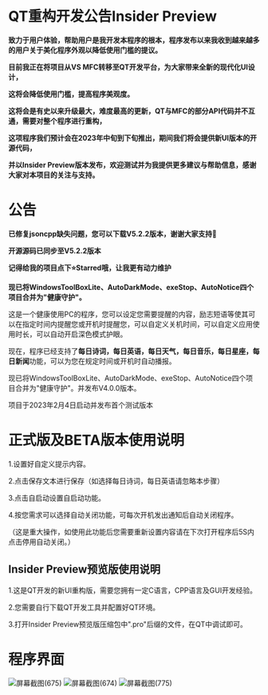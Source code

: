 # QT重构开发公告Insider Preview
**致力于用户体验，帮助用户是我开发本程序的根本，程序发布以来我收到越来越多的用户关于美化程序外观以降低使用门槛的提议。**

**目前我正在将项目从VS MFC转移至QT开发平台，为大家带来全新的现代化UI设计，**

**这将会降低使用门槛，提高程序美观度。**

**这将会是有史以来升级最大，难度最高的更新，QT与MFC的部分API代码并不互通，需要对整个程序进行重构，**

**这项程序我们预计会在2023年中旬到下旬推出，期间我们将会提供新UI版本的开源代码，**

**并以Insider Preview版本发布，欢迎测试并为我提供更多建议与帮助信息，感谢大家对本项目的关注与支持。**

# 公告
**已修复jsoncpp缺失问题，您可以下载V5.2.2版本，谢谢大家支持🥰**

**开源源码已同步至V5.2.2版本**

**记得给我的项目点下⭐️Starred哦，让我更有动力维护**


**现已将WindowsToolBoxLite、AutoDarkMode、exeStop、AutoNotice四个项目合并为"健康守护"。**

这是一个健康使用PC的程序，您可以设定您需要提醒的内容，励志短语等使其可以在指定时间内提醒您或开机时提醒您，可以自定义关机时间，可以自定义应用使用时长，可以自动开启深色模式护眼。

现在，程序已经支持了**每日诗词，每日英语，每日天气，每日音乐，每日星座，每日新闻**功能，可以为您在规定时间或开机时自动播报。

现已将WindowsToolBoxLite、AutoDarkMode、exeStop、AutoNotice四个项目合并为"健康守护"。并发布V4.0.0版本。

项目于2023年2月4日启动并发布首个测试版本

# 正式版及BETA版本使用说明
1.设置好自定义提示内容。

2.点击保存文本进行保存（如选择每日诗词，每日英语请忽略本步骤）

3.点击自启动设置自启动功能。

4.按您需求可以选择自动关闭功能，可每次开机发出通知后自动关闭程序。

（这是重大操作，如使用此功能后您需要重新设置内容请在下次打开程序后5S内点击停用自动关闭。）

## Insider Preview预览版使用说明
1.这是QT开发的新UI重构版，需要您拥有一定C语言，CPP语言及GUI开发经验。

2.您需要自行下载QT开发工具并配置好QT环境。

3.打开Insider Preview预览版压缩包中".pro"后缀的文件，在QT中调试即可。
# 程序界面 
![屏幕截图(675)](https://user-images.githubusercontent.com/39414350/216811553-992bfea5-3027-4a51-bfa9-ba9dc7903818.png)
![屏幕截图(674)](https://user-images.githubusercontent.com/39414350/216811556-d4ae74f6-9d1b-4e99-9247-922938416049.png)
![屏幕截图(775)](https://user-images.githubusercontent.com/39414350/222312705-ba5fba4e-3e22-4138-985e-775abac0d3d3.png)

